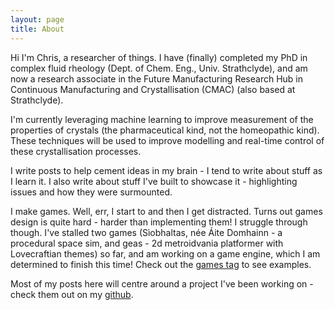 ```yaml
---
layout: page
title: About
---
```


Hi I'm Chris, a researcher of things. I have (finally) completed my PhD in complex fluid rheology (Dept. of Chem. Eng., Univ. Strathclyde), and am now a research associate in the Future Manufacturing Research Hub in Continuous Manufacturing and Crystallisation (CMAC) (also based at Strathclyde).

I'm currently leveraging machine learning to improve measurement of the properties of crystals (the pharmaceutical kind, not the homeopathic kind). These techniques will be used to improve modelling and real-time control of
these crystallisation processes.

I write posts to help cement ideas in my brain - I tend to write about stuff as I learn it. I also write about stuff I've built to showcase it - highlighting issues and how they were surmounted.

I make games. Well, err, I start to and then I get distracted. Turns out games design is quite hard - harder than implementing them! I struggle through though. I've stalled two games (Sìobhaltas, née Áite Domhainn - a procedural space sim, and geas - 2d metroidvania platformer with Lovecraftian themes) so far, and am working on a game engine, which I am determined to finish this time! Check out the [games tag](/tag/games) to see examples.

Most of my posts here will centre around a project I've been working on - check them out on my [github](https://github.com/cbosoft).

